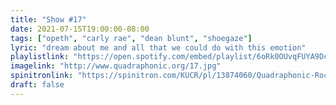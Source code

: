 ```yaml
---
title: "Show #17"
date: 2021-07-15T19:00:00-08:00
tags: ["opeth", "carly rae", "dean blunt", "shoegaze"]
lyric: "dream about me and all that we could do with this emotion"
playlistlink: "https://open.spotify.com/embed/playlist/6oRk0OUvqFUYA9Dc3D0drJ"
imagelink: "http://www.quadraphonic.org/17.jpg"
spinitronlink: "https://spinitron.com/KUCR/pl/13874060/Quadraphonic-Rock-Block"
draft: false
---
```

